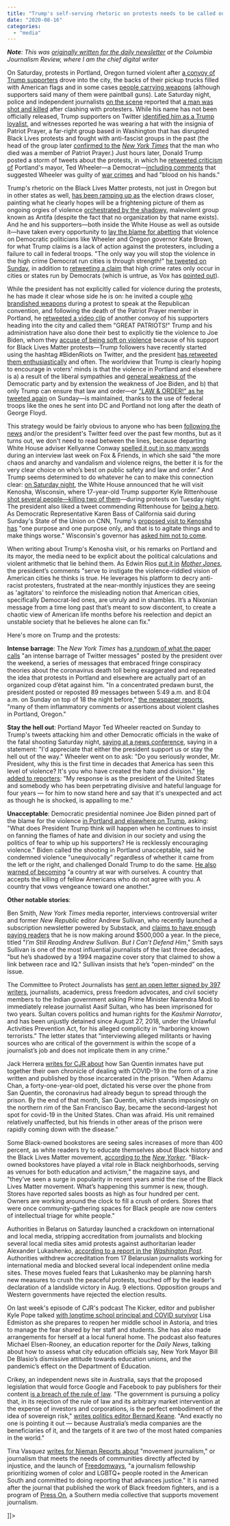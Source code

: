 ```yaml
---
title: "Trump's self-serving rhetoric on protests needs to be called out"
date: "2020-08-16"
categories: 
  - "media"
---
```


**_Note_**_: This was [originally written for the daily newsletter](https://www.cjr.org/the_media_today/trump-turns-up-the-protest-heat.php) at the Columbia Journalism Review, where I am the chief digital writer_

On Saturday, protests in Portland, Oregon turned violent after [a convoy of Trump supporters](https://www.portlandoregon.gov/police/news/read.cfm?id=261154) drove into the city, the backs of their pickup trucks filled with American flags and in some cases [people carrying weapons](https://www.nbcnews.com/news/us-news/fistfights-streets-pro-trump-caravan-protesters-clashed-prior-portland-death-n1238811) (although supporters said many of them were paintball guns). Late Saturday night, police and independent journalists [on the scene](https://twitter.com/1misanthrophile/status/1299919740786192384) reported that [a man was shot and killed](https://www.portlandoregon.gov/police/news/read.cfm?id=261153) after clashing with protesters. While his name has not been officially released, Trump supporters on Twitter [identified him as a Trump loyalist](https://twitter.com/HardcoreTruther/status/1300027437510807553), and witnesses reported he was wearing a hat with the insignia of Patriot Prayer, a far-right group based in Washington that has disrupted Black Lives protests and fought with anti-fascist groups in the past (the head of the group later [confirmed to the](https://www.nytimes.com/2020/08/30/us/portland-trump-rally-shooting.html) _[New York Times](https://www.nytimes.com/2020/08/30/us/portland-trump-rally-shooting.html)_ that the man who died was a member of Patriot Prayer.) Just hours later, Donald Trump posted a storm of tweets about the protests, in which he [retweeted criticism of](https://twitter.com/BernardKerik/status/1300171334304047106) Portland's mayor, Ted Wheeler—a Democrat—[including comments](https://www.bloomberg.com/news/articles/2020-08-30/trump-unleashes-twitter-storm-after-portland-protest-death) that suggested Wheeler was guilty of [war crimes](https://www.nytimes.com/2020/08/30/us/politics/trump-protests-violence-coronavirus.html) and had "blood on his hands."

Trump's rhetoric on the Black Lives Matter protests, not just in Oregon but in other states as well, [has been ramping up as](https://www.nbcnews.com/politics/donald-trump/trump-rails-against-protesters-following-unrest-portland-n1238808) the election draws closer, painting what he clearly hopes will be a frightening picture of them as ongoing orgies of violence [orchestrated by the shadowy](https://www.theatlantic.com/culture/archive/2020/06/trump-uses-antifa-incite-fear/612670/), malevolent group known as Antifa (despite the fact that no organization by that name exists). And he and his supporters—both inside the White House as well as outside it—have taken every opportunity to [lay the blame for abetting](https://twitter.com/realDonaldTrump/status/1300010374855524352) that violence on Democratic politicians like Wheeler and Oregon governor Kate Brown, for what Trump claims is a lack of action against the protesters, including a failure to call in federal troops. "The only way you will stop the violence in the high crime Democrat run cities is through strength!" [he tweeted on Sunday](https://twitter.com/realDonaldTrump/status/1300171130326716418), in addition to [retweeting a claim](https://twitter.com/realDonaldTrump/status/1300022913060556802?ref_src=twsrc%5Etfw%7Ctwcamp%5Etweetembed%7Ctwterm%5E1300022913060556802%7Ctwgr%5E&ref_url=https%3A%2F%2Fwww.motherjones.com%2Fanti-racism-police-protest%2F2020%2F08%2Fafter-protesters-clash-in-portland-trump-takes-to-twitter-to-fan-violent-flames-and-spread-misleading-claims%2F) that high crime rates only occur in cities or states run by Democrats (which is untrue, as Vox has [pointed out](http://vox.com/2020/8/3/21334149/trump-rnc-murders-crime-shootings-protests-riots)).

While the president has not explicitly called for violence during the protests, he has made it clear whose side he is on: he invited a couple [who brandished weapons](https://www.washingtonpost.com/nation/2020/07/20/st-louis-couple-who-aimed-guns-protesters-charged-with-felony-weapons-count/?itid=lk_inline_manual_2) during a protest to speak at the Republican convention, and following the death of the Patriot Prayer member in Portland, he [retweeted a video clip](https://twitter.com/realDonaldTrump/status/1300019849540886528) of another convoy of his supporters heading into the city and called them "GREAT PATRIOTS!" Trump and his administration have also done their best to explicitly tie the violence to Joe Biden, whom they [accuse of being soft on violence](https://twitter.com/realDonaldTrump/status/1300258464170758144) because of his support for Black Lives Matter protests—Trump followers have recently started using the hashtag #BidenRiots on Twitter, and the president [has retweeted them enthusiastically](https://twitter.com/TheRightMelissa/status/1300190746838958081) and often. The worldview that Trump is clearly hoping to encourage in voters' minds is that the violence in Portland and elsewhere is a) a result of the liberal sympathies and [general weakness of](https://twitter.com/dbongino/status/1300103984997371904) the Democratic party and by extension the weakness of Joe Biden, and b) that only Trump can ensure that law and order—or ["LAW & ORDER!" as he tweeted again](https://twitter.com/realDonaldTrump/status/1300041598449917953) on Sunday—is maintained, thanks to the use of federal troops like the ones he sent into DC and Portland not long after the death of George Floyd.

This strategy would be fairly obvious to anyone who has been [following the news](https://www.cjr.org/special_report/election_trump_protests.php) and/or the president's Twitter feed over the past few months, but as it turns out, we don't need to read between the lines, because departing White House adviser Kellyanne Conway [spelled it out in so many words](https://www.nytimes.com/2020/08/27/us/elections/conway-says-the-more-violence-erupts-the-better-it-is-for-trumps-re-election-prospects.html) during an interview last week on Fox & Friends, in which she said "the more chaos and anarchy and vandalism and violence reigns, the better it is for the very clear choice on who’s best on public safety and law and order.” And Trump seems determined to do whatever he can to make this connection clear: [on Saturday night](https://www.nbcchicago.com/news/local/president-trump-to-visit-kenosha-tuesday-following-unrest-jacob-blake-shooting/2331068/), the White House announced that he will visit Kenosha, Wisconsin, where 17-year-old Trump supporter Kyle Rittenhouse [shot several people—killing two of them](https://www.nytimes.com/2020/08/27/us/kyle-rittenhouse-kenosha-shooting-video.html)—during protests on Tuesday night. The president also liked a tweet commending Rittenhouse for [being a hero](https://www.motherjones.com/anti-racism-police-protest/2020/08/after-protesters-clash-in-portland-trump-takes-to-twitter-to-fan-violent-flames-and-spread-misleading-claims/?scrolla=5eb6d68b7fedc32c19ef33b4). As Democratic Representative Karen Bass of California said during Sunday's State of the Union on CNN, Trump's [proposed visit to Kenosha has](https://twitter.com/CNNSotu/status/1300070801115353088?ref_src=twsrc%5Etfw%7Ctwcamp%5Etweetembed%7Ctwterm%5E1300070801115353088%7Ctwgr%5E&ref_url=https%3A%2F%2Fwww.motherjones.com%2Fanti-racism-police-protest%2F2020%2F08%2Fafter-protesters-clash-in-portland-trump-takes-to-twitter-to-fan-violent-flames-and-spread-misleading-claims%2F) "one purpose and one purpose only, and that is to agitate things and to make things worse." Wisconsin's governor has [asked him not to come](https://www.axios.com/wisconsin-governor-trump-kenosha-visit-letter-aa74b974-55d1-42b4-b8b9-3d49771537ec.html).

When writing about Trump's Kenosha visit, or his remarks on Portland and its mayor, the media need to be explicit about the political calculations and violent arithmetic that lie behind them. As Edwin Rios [put it in](https://www.motherjones.com/anti-racism-police-protest/2020/08/after-protesters-clash-in-portland-trump-takes-to-twitter-to-fan-violent-flames-and-spread-misleading-claims/?scrolla=5eb6d68b7fedc32c19ef33b4) _[Mother Jones](https://www.motherjones.com/anti-racism-police-protest/2020/08/after-protesters-clash-in-portland-trump-takes-to-twitter-to-fan-violent-flames-and-spread-misleading-claims/?scrolla=5eb6d68b7fedc32c19ef33b4)_, the president’s comments "serve to instigate the violence-riddled vision of American cities he thinks is true. He leverages his platform to decry anti-racist protesters, frustrated at the near-monthly injustices they are seeing as 'agitators' to reinforce the misleading notion that American cities, specifically Democrat-led ones, are unruly and in shambles. It’s a Nixonian message from a time long past that’s meant to sow discontent, to create a chaotic view of American life months before his reelection and depict an unstable society that he believes he alone can fix."

Here's more on Trump and the protests:

**Intense barrage**: The _New York Times_ has [a rundown of what the paper calls](https://www.nytimes.com/2020/08/30/us/politics/trump-protests-violence-coronavirus.html) "an intense barrage of Twitter messages" posted by the president over the weekend, a series of messages that embraced fringe conspiracy theories about the coronavirus death toll being exaggerated and repeated the idea that protests in Portland and elsewhere are actually part of an organized coup d’état against him. "In a concentrated predawn burst, the president posted or reposted 89 messages between 5:49 a.m. and 8:04 a.m. on Sunday on top of 18 the night before," [the newspaper reports](https://www.nytimes.com/2020/08/30/us/politics/trump-protests-violence-coronavirus.html), "many of them inflammatory comments or assertions about violent clashes in Portland, Oregon."

**Stay the hell out**: Portland Mayor Ted Wheeler reacted on Sunday to Trump's tweets attacking him and other Democratic officials in the wake of the fatal shooting Saturday night, [saying at a news conference](https://www.axios.com/portland-ted-wheeler-trump-violence-1ff13fca-7c25-4b59-b985-13b9a9bc6c1b.html), saying in a statement: "I'd appreciate that either the president support us or stay the hell out of the way." Wheeler went on to ask: "Do you seriously wonder, Mr. President, why this is the first time in decades that America has seen this level of violence? It's you who have created the hate and division." [He added to reporters](https://www.axios.com/portland-ted-wheeler-trump-violence-1ff13fca-7c25-4b59-b985-13b9a9bc6c1b.html): "My response is as the president of the United States and somebody who has been perpetrating divisive and hateful language for four years — for him to now stand here and say that it's unexpected and act as though he is shocked, is appalling to me."

**Unacceptable**: Democratic presidential nominee Joe Biden pinned part of the blame for the violence [in Portland and elsewhere on Trump](https://ijr.org/biden-condemns-violence-challenges-trump-do-same/), asking: "What does President Trump think will happen when he continues to insist on fanning the flames of hate and division in our society and using the politics of fear to whip up his supporters? He is recklessly encouraging violence." Biden called the shooting in Portland unacceptable, said he condemned violence "unequivocally” regardless of whether it came from the left or the right, and challenged Donald Trump to do the same. [He also warned of becoming](https://ijr.org/biden-condemns-violence-challenges-trump-do-same/) “a country at war with ourselves. A country that accepts the killing of fellow Americans who do not agree with you. A country that vows vengeance toward one another.”

**Other notable stories**:

Ben Smith, _New York Times_ media reporter, interviews controversial writer and former _New Republic_ editor Andrew Sullivan, who recently launched a subscription newsletter powered by Substack, and [claims to have enough paying readers](https://www.nytimes.com/2020/08/30/business/media/im-still-reading-andrew-sullivan-but-i-cant-defend-him.html) that he is now making around $500,000 a year. In the piece, titled "_I’m Still Reading Andrew Sullivan. But I Can’t Defend Him_," Smith says Sullivan is one of the most influential journalists of the last three decades, "but he’s shadowed by a 1994 magazine cover story that claimed to show a link between race and IQ." Sullivan insists that he’s “open-minded” on the issue.

The Committee to Protect Journalists has [sent an open letter signed by 397 writers](https://cpj.org/2020/08/cpj-nearly-400-journalists-civil-society-members-call-for-release-of-imprisoned-kashmiri-journalist-aasif-sultan/), journalists, academics, press freedom advocates, and civil society members to the Indian government asking Prime Minister Narendra Modi to immediately release journalist Aasif Sultan, who has been imprisoned for two years. Sultan covers politics and human rights for the _Kashmir Narrator_, and has been unjustly detained since August 27, 2018, under the Unlawful Activities Prevention Act, for his alleged complicity in “harboring known terrorists.” The letter states that "interviewing alleged militants or having sources who are critical of the government is within the scope of a journalist’s job and does not implicate them in any crime."

Jack Herrera [writes for CJR about](https://www.cjr.org/covering_the_pandemic/prison-renaissance-zine-covid-19.php) how San Quentin inmates have put together their own chronicle of dealing with COVID-19 in the form of a zine written and published by those incarcerated in the prison. "When Adamu Chan, a forty-one-year-old poet, dictated his verse over the phone from San Quentin, the coronavirus had already begun to spread through the prison. By the end of that month, San Quentin, which stands imposingly on the northern rim of the San Francisco Bay, became the second-largest hot spot for covid-19 in the United States. Chan was afraid. His unit remained relatively unaffected, but his friends in other areas of the prison were rapidly coming down with the disease."

Some Black-owned bookstores are seeing sales increases of more than 400 percent, as white readers try to educate themselves about Black history and the Black Lives Matter movement, [according to the](https://www.newyorker.com/news/dispatch/linking-allies-to-action-in-the-heart-of-the-black-bookstore-boom) _[New Yorker](https://www.newyorker.com/news/dispatch/linking-allies-to-action-in-the-heart-of-the-black-bookstore-boom)_. "Black-owned bookstores have played a vital role in Black neighborhoods, serving as venues for both education and activism," the magazine says, and "they’ve seen a surge in popularity in recent years amid the rise of the Black Lives Matter movement. What’s happening this summer is new, though. Stores have reported sales boosts as high as four hundred per cent. Owners are working around the clock to fill a crush of orders. Stores that were once community-gathering spaces for Black people are now centers of intellectual triage for white people."

Authorities in Belarus on Saturday launched a crackdown on international and local media, stripping accreditation from journalists and blocking several local media sites amid protests against authoritarian leader Alexander Lukashenko, [according to a report in the](https://www.washingtonpost.com/world/europe/belarus-media-protests-lukashenko/2020/08/29/5393b1d6-e9ec-11ea-bf44-0d31c85838a5_story.html) _[Washington Post](https://www.washingtonpost.com/world/europe/belarus-media-protests-lukashenko/2020/08/29/5393b1d6-e9ec-11ea-bf44-0d31c85838a5_story.html)_. Authorities withdrew accreditation from 17 Belarusian journalists working for international media and blocked several local independent online media sites. These moves fueled fears that Lukashenko may be planning harsh new measures to crush the peaceful protests, touched off by the leader's declaration of a landslide victory in Aug. 9 elections. Opposition groups and Western governments have rejected the election results.

On last week's episode of CJR's podcast The Kicker, editor and publisher Kyle Pope talked [with longtime school principal and COVID survivor](https://www.cjr.org/podcast/new-york-principal-education-reopening-covid.php) Lisa Edmiston as she prepares to reopen her middle school in Astoria, and tries to manage the fear shared by her staff and students. She has also made arrangements for herself at a local funeral home. The podcast also features Michael Elsen-Rooney, an education reporter for the _Daily News_, talking about how to assess what city education officials say, New York Mayor Bill De Blasio’s dismissive attitude towards education unions, and the pandemic’s effect on the Department of Education.

Crikey, an independent news site in Australia, says that the proposed legislation that would force Google and Facebook to pay publishers for their content [is a breach of the rule of law](https://www.crikey.com.au/2020/08/28/google-facebook-accc-changes/). "The government is pursuing a policy that, in its rejection of the rule of law and its arbitrary market intervention at the expense of investors and corporations, is the perfect embodiment of the idea of sovereign risk," [writes politics editor Bernard Keane](https://www.crikey.com.au/2020/08/28/google-facebook-accc-changes/). "And exactly no one is pointing it out — because Australia’s media companies are the beneficiaries of it, and the targets of it are two of the most hated companies in the world."

Tina Vasquez [writes for Nieman Reports about](https://niemanreports.org/articles/158195/) "movement journalism," or journalism that meets the needs of communities directly affected by injustice, and the launch of [Freedomways](https://www.presson.media/freedomways/), "a journalism fellowship prioritizing women of color and LGBTQ+ people rooted in the American South and committed to doing reporting that advances justice." It is named after the journal that published the work of Black freedom fighters, and is a program of [Press On](https://www.presson.media/), a Southern media collective that supports movement journalism.

\]\]>
